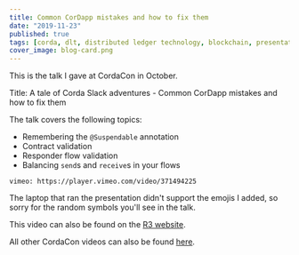 ```yaml
---
title: Common CorDapp mistakes and how to fix them
date: "2019-11-23"
published: true
tags: [corda, dlt, distributed ledger technology, blockchain, presentation, conference talk]
cover_image: blog-card.png
---
```


This is the talk I gave at CordaCon in October.

Title: A tale of Corda Slack adventures - Common CorDapp mistakes and how to fix them

The talk covers the following topics:

- Remembering the `@Suspendable` annotation
- Contract validation
- Responder flow validation
- Balancing `send`s and `receive`s in your flows

`vimeo: https://player.vimeo.com/video/371494225`

The laptop that ran the presentation didn't support the emojis I added, so sorry for the random symbols you'll see in the talk.

This video can also be found on the [R3 website](https://www.r3.com/videos/a-tale-of-corda-slack-adventures-r3/).

All other CordaCon videos can also be found [here](https://www.r3.com/event-highlights/cordacon-2019/).
